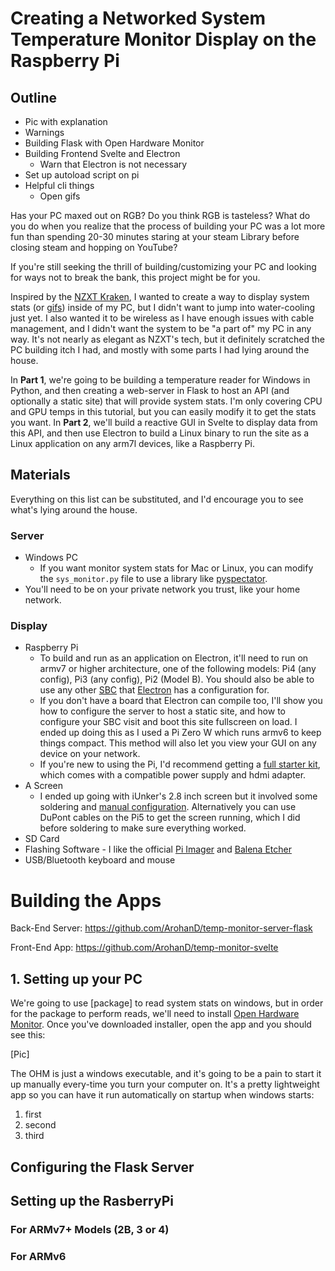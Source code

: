 # Creating a Networked System Temperature Monitor Display on the Raspberry Pi

## Outline

- Pic with explanation
- Warnings
- Building Flask with Open Hardware Monitor
- Building Frontend Svelte and Electron
    - Warn that Electron is not necessary
- Set up autoload script on pi
- Helpful cli things
    - Open gifs

Has your PC maxed out on RGB? Do you think RGB is tasteless? What do you do when you realize that the process of building your PC was a lot more fun than spending 20-30 minutes staring at your steam Library before closing steam and hopping on YouTube?

If you're still seeking the thrill of building/customizing your PC and looking for ways not to break the bank, this project might be for you.

Inspired by the [NZXT Kraken](https://www.nzxt.com/products/kraken-z63), I wanted to create a way to display system stats (or [gifs](https://d1sxg8jua9jde6.cloudfront.net/wp-content/uploads/2020/01/nzxt-kraken-z-3-cooler-animated-gif-1024x576.jpg)) inside of my PC, but I didn't want to jump into water-cooling just yet. I also wanted it to be wireless as I have enough issues with cable management, and I didn't want the system to be "a part of" my PC in any way. It's not nearly as elegant as NZXT's tech, but it definitely scratched the PC building itch I had, and mostly with some parts I had lying around the house.

In **Part 1**, we're going to be building a temperature reader for Windows in Python, and then creating a web-server in Flask to host an API (and optionally a static site)  that will provide system stats. I'm only covering CPU and GPU temps in this tutorial, but you can easily modify it to get the stats you want.  In **Part 2**, we'll build a reactive GUI in Svelte to display data from this API, and then use Electron to build a Linux binary to run the site as a Linux application on any arm7l devices, like a Raspberry Pi. 

## Materials

Everything on this list can be substituted, and I'd encourage you to see what's lying around the house. 

### Server

- Windows PC
    - If you want monitor system stats for Mac or Linux, you can modify the `sys_monitor.py` file to use a library like [pyspectator](https://pypi.org/project/pyspectator/).
- You'll need to be on your private network you trust, like your home network.

### Display

- Raspberry Pi
    - To build and run as an application on Electron, it'll need to run on armv7 or higher architecture, one of the following models: Pi4 (any config), Pi3 (any config), Pi2 (Model B). You should also be able to use any other [SBC](https://en.wikipedia.org/wiki/Single-board_computer) that [Electron](https://www.electron.build/cli.html#targetconfiguration) has a configuration for.
    - If you don't have a board that Electron can compile too, I'll show you how to configure the server to host a static site, and how to configure your SBC visit and boot this site fullscreen on load. I ended up doing this as I used a Pi Zero W which runs armv6 to keep things compact. This method will also let you view your GUI on any device on your network.
    - If you're new to using the Pi, I'd recommend getting a [full starter kit](https://vilros.com/collections/raspberry-pi-4/products/vilros-raspberry-pi-4-model-b-complete-starter-kit-with-clear-transparent-case-and-built-in-fan), which comes with a compatible power supply and hdmi adapter.
- A Screen
    - I ended up going with iUnker's 2.8 inch screen but it involved some soldering and [manual configuration](https://www.amazon.com/gp/customer-reviews/R2DVAJIA0JZ7JT/ref=cm_cr_dp_d_rvw_ttl?ie=UTF8&ASIN=B07H8ZY89H). Alternatively you can use DuPont cables on the Pi5 to get the screen running, which I did before soldering to make sure everything worked.
- SD Card
- Flashing Software - I like the official [Pi Imager](https://www.raspberrypi.org/software/) and [Balena Etcher](https://www.balena.io/etcher/)
- USB/Bluetooth keyboard and mouse

# Building the Apps

Back-End Server: https://github.com/ArohanD/temp-monitor-server-flask

Front-End App: https://github.com/ArohanD/temp-monitor-svelte

## 1. Setting up your PC

We're going to use [package] to read system stats on windows, but in order for the package to perform reads, we'll need to install [Open Hardware Monitor](https://openhardwaremonitor.org/downloads/). Once you've downloaded installer, open the app and you should see this:

[Pic]

The OHM is just a windows executable, and it's going to be a pain to start it up manually every-time you turn your computer on. It's a pretty lightweight app so you can have it run automatically on startup when windows starts:

1. first
2. second
3. third

## Configuring the Flask Server

## Setting up the RasberryPi

### For ARMv7+ Models (2B, 3 or 4)

### For ARMv6



